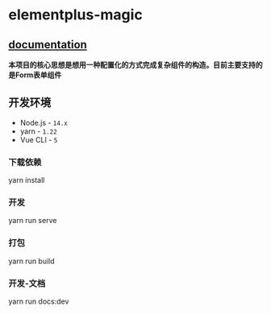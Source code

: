 # elementplus-magic

## **[documentation](https://f-one-1.github.io/elementplus-magic/)** 
**本项目的核心思想是想用一种配置化的方式完成复杂组件的构造。目前主要支持的是Form表单组件**
## 开发环境

- Node.js - `14.x`
- yarn - `1.22`
- Vue CLI - `5`

### 下载依赖
yarn install

### 开发
yarn run serve

### 打包
yarn run build

### 开发-文档
yarn run docs:dev


